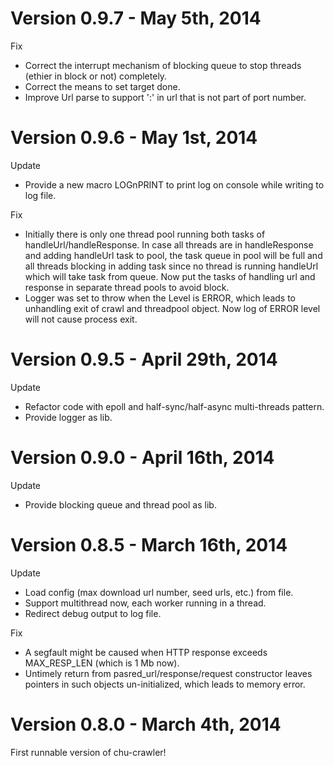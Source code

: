 
Version 0.9.7 - May 5th, 2014
==============================
Fix
- Correct the interrupt mechanism of blocking queue to stop threads (ethier in block or not) completely.
- Correct the means to set target done.
- Improve Url parse to support ':' in url that is not part of port number.


Version 0.9.6 - May 1st, 2014
==============================
Update
- Provide a new macro LOGnPRINT to print log on console while writing to log file.

Fix
- Initially there is only one thread pool running both tasks of handleUrl/handleResponse. In case all threads are in handleResponse and adding handleUrl task to pool, the task queue in pool will be full and all threads blocking in adding task since no thread is running handleUrl which will take task from queue.
  Now put the tasks of handling url and response in separate thread pools to avoid block.
- Logger was set to throw when the Level is ERROR, which leads to unhandling exit of crawl and threadpool object.
  Now log of ERROR level will not cause process exit.


Version 0.9.5 - April 29th, 2014
==============================
Update
- Refactor code with epoll and half-sync/half-async multi-threads pattern.
- Provide logger as lib.


Version 0.9.0 - April 16th, 2014
==============================
Update
- Provide blocking queue and thread pool as lib.


Version 0.8.5 - March 16th, 2014
==============================
Update
- Load config (max download url number, seed urls, etc.) from file.
- Support multithread now, each worker running in a thread.
- Redirect debug output to log file.

Fix
- A segfault might be caused when HTTP response exceeds MAX_RESP_LEN (which is 1 Mb now).
- Untimely return from pasred_url/response/request constructor leaves pointers in such objects un-initialized, which leads to memory error.


Version 0.8.0 - March 4th, 2014
==============================
First runnable version of chu-crawler!
